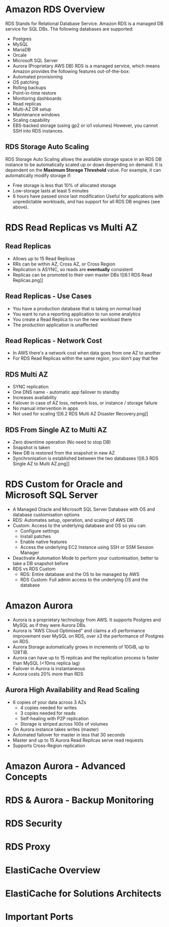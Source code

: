 # Amazon RDS Overview
RDS Stands for Relational Database Service. Amazon RDS is a managed DB service for SQL DBs. The following databases are supported:
- Postgres
- MySQL
- MariaDB
- Orcale
- Microsoft SQL Server
- Aurora (Proprietary AWS DB)
RDS is a managed service, which means Amazon provides the following features out-of-the-box:
- Automated provisioning
- OS patching
- Rolling backups
- Point-in-time restore
- Monitoring dashboards
- Read replicas
- Multi-AZ DR setup
- Maintenance windows
- Scaling capability
- EBS-backed storage (using gp2 or io1 volumes)
However, you cannot SSH into RDS instances.
## RDS Storage Auto Scaling
RDS Storage Auto Scaling allows the available storage space in an RDS DB instance to be automatically scaled up or down depending on demand. It is dependent on the **Maximum Storage Threshold** value. For example, it can automatically modify storage if:
- Free storage is less that 10% of allocated storage
- Low-storage lasts at least 5 minutes
- 6 hours have passed since last modification
Useful for applications with unpredictable workloads, and has support for all RDS DB engines (see above).
# RDS Read Replicas vs Multi AZ
## Read Replicas
- Allows up to 15 Read Replicas
- RRs can be within AZ, Cross AZ, or Cross Region
- Replication is ASYNC, so reads are **eventually** consistent
- Replicas can be promoted to their own master DBs
![[6.1 RDS Read Replicas.png]]
## Read Replicas - Use Cases
- You have a production database that is taking on normal load
- You want to run a reporting application to run some analytics
- You create a Read Replica to run the new workload there
- The production application is unaffected
## Read Replicas - Network Cost
- In AWS there's a network cost when data goes from one AZ to another
- For RDS Read Replicas within the same region, you don't pay that fee
## RDS Multi AZ
- SYNC replication
- One DNS name - automatic app failover to standby
- Increases availability
- Failover in case of AZ loss, network loss, or instance / storage failure
- No manual intervention in apps
- Not used for scaling
![[6.2 RDS Multi AZ Disaster Recovery.png]]
## RDS From Single AZ to Multi AZ
- Zero downtime operation (No need to stop DB)
- Snapshot is taken
- New DB is restored from the snapshot in new AZ
- Synchronisation is established between the two databases
![[6.3 RDS Single AZ to Multi AZ.png]]
# RDS Custom for Oracle and Microsoft SQL Server
- A Managed Oracle and Microsoft SQL Server Database with OS and database customisation options
- RDS: Automates setup, operation, and scaling of AWS DB
- Custom: Access to the underlying database and OS so you can:
	- Configure settings
	- Install patches
	- Enable native features
	- Access the underlying EC2 Instance using SSH or SSM Session Manager
- Deactivate Automation Mode to perform your customisation, better to take a DB snapshot before
- RDS vs RDS Custom
	- RDS: Entire database and the OS to be managed by AWS
	- RDS Custom: Full admin access to the underlying OS and the database
# Amazon Aurora
- Aurora is a proprietary technology from AWS. It supports Postgres and MySQL as if they were Aurora DBs. 
- Aurora is "AWS Cloud Optimised" and claims a x5 performance improvement over MySQL on RDS, over x3 the performance of Postgres on RDS.
- Aurora Storage automatically grows in increments of 10GiB, up to 128TiB.
- Aurora can have up to 15 replicas and the replication process is faster than MySQL (<10ms replica lag)
- Failover in Aurora is instantaneous
- Aurora costs 20% more than RDS
## Aurora High Availability and Read Scaling
- 6 copies of your data across 3 AZs
	- 4 copies needed for writes
	- 3 copies needed for reads
	- Self-healing with P2P replication
	- Storage is striped across 100s of volumes
- On Aurora instance takes writes (master)
- Automated failover for master in less that 30 seconds
- Master and up to 15 Aurora Read Replicas serve read requests
- Supports Cross-Region replication
# Amazon Aurora - Advanced Concepts
# RDS & Aurora - Backup Monitoring
# RDS Security
# RDS Proxy
# ElastiCache Overview
# ElastiCache for Solutions Architects
# Important Ports